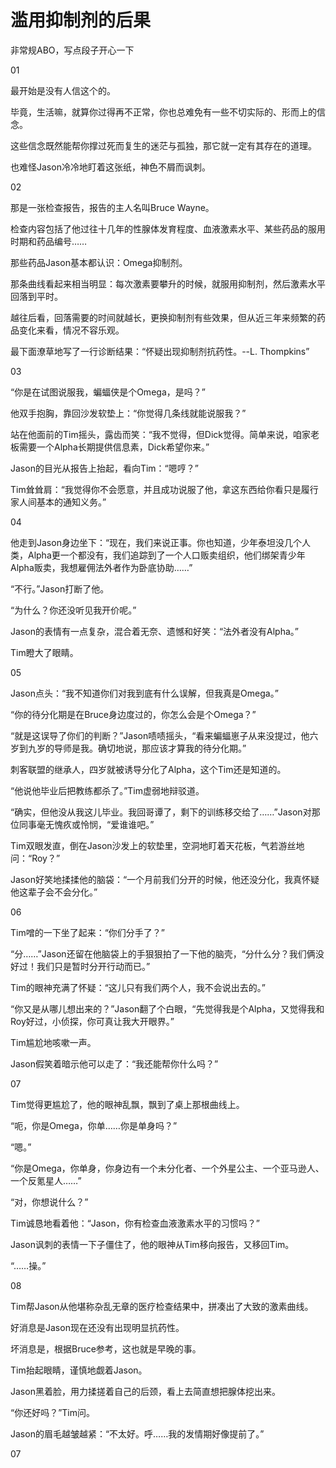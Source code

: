 # 滥用抑制剂的后果



非常规ABO，写点段子开心一下



01

最开始是没有人信这个的。

毕竟，生活嘛，就算你过得再不正常，你也总难免有一些不切实际的、形而上的信念。

这些信念既然能帮你撑过死而复生的迷茫与孤独，那它就一定有其存在的道理。

也难怪Jason冷冷地盯着这张纸，神色不屑而讽刺。



02

那是一张检查报告，报告的主人名叫Bruce Wayne。

检查内容包括了他过往十几年的性腺体发育程度、血液激素水平、某些药品的服用时期和药品编号……

那些药品Jason基本都认识：Omega抑制剂。

那条曲线看起来相当明显：每次激素要攀升的时候，就服用抑制剂，然后激素水平回落到平时。

越往后看，回落需要的时间就越长，更换抑制剂有些效果，但从近三年来频繁的药品变化来看，情况不容乐观。

最下面潦草地写了一行诊断结果：“怀疑出现抑制剂抗药性。--L. Thompkins”



03

“你是在试图说服我，蝙蝠侠是个Omega，是吗？”

他双手抱胸，靠回沙发软垫上：“你觉得几条线就能说服我？”

站在他面前的Tim摇头，露齿而笑：“我不觉得，但Dick觉得。简单来说，咱家老板需要一个Alpha长期提供信息素，Dick希望你来。”

Jason的目光从报告上抬起，看向Tim：“嗯哼？”

Tim耸耸肩：“我觉得你不会愿意，并且成功说服了他，拿这东西给你看只是履行家人间基本的通知义务。”



04

他走到Jason身边坐下：“现在，我们来说正事。你也知道，少年泰坦没几个人类，Alpha更一个都没有，我们追踪到了一个人口贩卖组织，他们绑架青少年Alpha贩卖，我想雇佣法外者作为卧底协助……”

“不行。”Jason打断了他。

“为什么？你还没听见我开价呢。”

Jason的表情有一点复杂，混合着无奈、遗憾和好笑：“法外者没有Alpha。”

Tim瞪大了眼睛。



05

Jason点头：“我不知道你们对我到底有什么误解，但我真是Omega。”

“你的待分化期是在Bruce身边度过的，你怎么会是个Omega？”

“就是这误导了你们的判断？”Jason啧啧摇头，“看来蝙蝠崽子从来没提过，他六岁到九岁的导师是我。确切地说，那应该才算我的待分化期。”

刺客联盟的继承人，四岁就被诱导分化了Alpha，这个Tim还是知道的。

“他说他毕业后把教练都杀了。”Tim虚弱地辩驳道。

“确实，但他没从我这儿毕业。我回哥谭了，剩下的训练移交给了……”Jason对那位同事毫无愧疚或怜悯，“爱谁谁吧。”

Tim双眼发直，倒在Jason沙发上的软垫里，空洞地盯着天花板，气若游丝地问：“Roy？”

Jason好笑地揉揉他的脑袋：“一个月前我们分开的时候，他还没分化，我真怀疑他这辈子会不会分化。”



06

Tim噌的一下坐了起来：“你们分手了？”

“分……”Jason还留在他脑袋上的手狠狠拍了一下他的脑壳，“分什么分？我们俩没好过！我们只是暂时分开行动而已。”

Tim的眼神充满了怀疑：“这儿只有我们两个人，我不会说出去的。”

“你又是从哪儿想出来的？”Jason翻了个白眼，“先觉得我是个Alpha，又觉得我和Roy好过，小侦探，你可真让我大开眼界。”

Tim尴尬地咳嗽一声。

Jason假笑着暗示他可以走了：“我还能帮你什么吗？”



07

Tim觉得更尴尬了，他的眼神乱飘，飘到了桌上那根曲线上。

“呃，你是Omega，你单……你是单身吗？”

“嗯。”

“你是Omega，你单身，你身边有一个未分化者、一个外星公主、一个亚马逊人、一个反氪星人……”

“对，你想说什么？”

Tim诚恳地看着他：“Jason，你有检查血液激素水平的习惯吗？”

Jason讽刺的表情一下子僵住了，他的眼神从Tim移向报告，又移回Tim。

“……操。”



08

Tim帮Jason从他堪称杂乱无章的医疗检查结果中，拼凑出了大致的激素曲线。

好消息是Jason现在还没有出现明显抗药性。

坏消息是，根据Bruce参考，这也就是早晚的事。

Tim抬起眼睛，谨慎地觑着Jason。

Jason黑着脸，用力揉搓着自己的后颈，看上去简直想把腺体挖出来。

“你还好吗？”Tim问。

Jason的眉毛越皱越紧：“不太好。呼……我的发情期好像提前了。”



07




